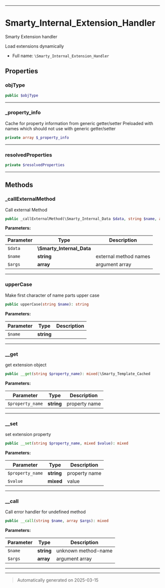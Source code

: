 ***

# Smarty_Internal_Extension_Handler

Smarty Extension handler

Load extensions dynamically

* Full name: `\Smarty_Internal_Extension_Handler`



## Properties


### objType



```php
public $objType
```






***

### _property_info

Cache for property information from generic getter/setter
Preloaded with names which should not use with generic getter/setter

```php
private array $_property_info
```






***

### resolvedProperties



```php
private $resolvedProperties
```






***

## Methods


### _callExternalMethod

Call external Method

```php
public _callExternalMethod(\Smarty_Internal_Data $data, string $name, array $args): mixed
```








**Parameters:**

| Parameter | Type | Description |
|-----------|------|-------------|
| `$data` | **\Smarty_Internal_Data** |  |
| `$name` | **string** | external method names |
| `$args` | **array** | argument array |





***

### upperCase

Make first character of name parts upper case

```php
public upperCase(string $name): string
```








**Parameters:**

| Parameter | Type | Description |
|-----------|------|-------------|
| `$name` | **string** |  |





***

### __get

get extension object

```php
public __get(string $property_name): mixed|\Smarty_Template_Cached
```








**Parameters:**

| Parameter | Type | Description |
|-----------|------|-------------|
| `$property_name` | **string** | property name |





***

### __set

set extension property

```php
public __set(string $property_name, mixed $value): mixed
```








**Parameters:**

| Parameter | Type | Description |
|-----------|------|-------------|
| `$property_name` | **string** | property name |
| `$value` | **mixed** | value |





***

### __call

Call error handler for undefined method

```php
public __call(string $name, array $args): mixed
```








**Parameters:**

| Parameter | Type | Description |
|-----------|------|-------------|
| `$name` | **string** | unknown method-name |
| `$args` | **array** | argument array |





***


***
> Automatically generated on 2025-03-15
